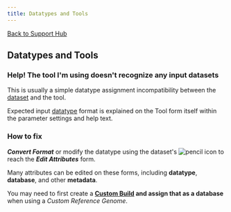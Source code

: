 ```yaml
---
title: Datatypes and Tools
---
```

[Back to Support Hub](/support/)

## Datatypes and Tools

### Help! The tool I'm using doesn't recognize any input datasets

This is usually a simple datatype assignment incompatibility between the [dataset](/learn/managing-datasets/) and the tool. 

Expected input [datatype](/learn/datatypes/) format is explained on the Tool form itself within the parameter settings and help text. 

### How to fix

_**Convert Format**_ or modify the datatype using the dataset's ![pencil](/src/images/icons/pencil.png "pencil") icon to reach the _**Edit Attributes**_ form. 

Many attributes can be edited on these forms, including **datatype**, **database**, and other **metadata**. 

You may need to first create a **[Custom Build](/learn/custom-genomes/) and assign that as a database** when using a *Custom Reference Genome*.
